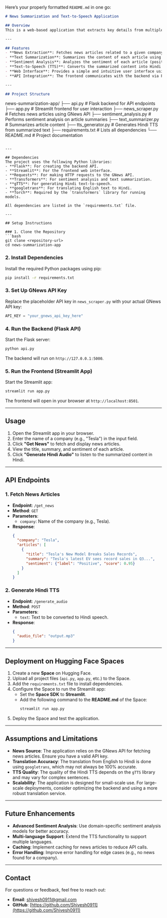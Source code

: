 Here’s your properly formatted `README.md` in one go:  

```md
# News Summarization and Text-to-Speech Application

## Overview
This is a web-based application that extracts key details from multiple news articles related to a given company, performs sentiment analysis, conducts a comparative analysis, and generates a text-to-speech (TTS) output in Hindi. The tool allows users to input a company name and receive a structured sentiment report along with an audio output.

---

## Features
- **News Extraction**: Fetches news articles related to a given company using the GNews API.
- **Text Summarization**: Summarizes the content of each article using the `distilbart-cnn-12-6` model.
- **Sentiment Analysis**: Analyzes the sentiment of each article (positive, negative, or neutral) using a pre-trained sentiment analysis model.
- **Text-to-Speech (TTS)**: Converts the summarized content into Hindi speech using `gTTS`.
- **Web Interface**: Provides a simple and intuitive user interface using Streamlit.
- **API Integration**: The frontend communicates with the backend via Flask APIs.

---

## Project Structure
```
news-summarization-app/
├── api.py                 # Flask backend for API endpoints
├── app.py                 # Streamlit frontend for user interaction
├── news_scraper.py        # Fetches news articles using GNews API
├── sentiment_analysis.py  # Performs sentiment analysis on article summaries
├── text_summarizer.py     # Summarizes article content
├── tts_generator.py       # Generates Hindi TTS from summarized text
├── requirements.txt       # Lists all dependencies
└── README.md              # Project documentation
```

---

## Dependencies
The project uses the following Python libraries:
- **Flask**: For creating the backend API.
- **Streamlit**: For the frontend web interface.
- **Requests**: For making HTTP requests to the GNews API.
- **Transformers**: For sentiment analysis and text summarization.
- **gTTS**: For generating Hindi text-to-speech.
- **googletrans**: For translating English text to Hindi.
- **Torch**: Required by the `transformers` library for running models.

All dependencies are listed in the `requirements.txt` file.

---

## Setup Instructions

### 1. Clone the Repository
```bash
git clone <repository-url>
cd news-summarization-app
```

### 2. Install Dependencies
Install the required Python packages using pip:
```bash
pip install -r requirements.txt
```

### 3. Set Up GNews API Key
Replace the placeholder API key in `news_scraper.py` with your actual GNews API key:
```python
API_KEY = "your_gnews_api_key_here"
```

### 4. Run the Backend (Flask API)
Start the Flask server:
```bash
python api.py
```
The backend will run on `http://127.0.0.1:5000`.

### 5. Run the Frontend (Streamlit App)
Start the Streamlit app:
```bash
streamlit run app.py
```
The frontend will open in your browser at `http://localhost:8501`.

---

## Usage

1. Open the Streamlit app in your browser.
2. Enter the name of a company (e.g., "Tesla") in the input field.
3. Click **"Get News"** to fetch and display news articles.
4. View the title, summary, and sentiment of each article.
5. Click **"Generate Hindi Audio"** to listen to the summarized content in Hindi.

---

## API Endpoints

### 1. Fetch News Articles
- **Endpoint**: `/get_news`
- **Method**: `GET`
- **Parameters**:
  - `company`: Name of the company (e.g., Tesla).
- **Response**:
  ```json
  {
    "company": "Tesla",
    "articles": [
      {
        "title": "Tesla's New Model Breaks Sales Records",
        "summary": "Tesla's latest EV sees record sales in Q3...",
        "sentiment": {"label": "Positive", "score": 0.95}
      }
    ]
  }
  ```

### 2. Generate Hindi TTS
- **Endpoint**: `/generate_audio`
- **Method**: `POST`
- **Parameters**:
  - `text`: Text to be converted to Hindi speech.
- **Response**:
  ```json
  {
    "audio_file": "output.mp3"
  }
  ```

---

## Deployment on Hugging Face Spaces

1. Create a new **Space** on Hugging Face.
2. Upload all project files (`api.py`, `app.py`, etc.) to the Space.
3. Add the `requirements.txt` file to install dependencies.
4. Configure the Space to run the Streamlit app:
   - Set the **Space SDK** to **Streamlit**.
   - Add the following command to the **README.md** of the Space:
     ```bash
     streamlit run app.py
     ```
5. Deploy the Space and test the application.

---

## Assumptions and Limitations

- **News Source**: The application relies on the GNews API for fetching news articles. Ensure you have a valid API key.
- **Translation Accuracy**: The translation from English to Hindi is done using `googletrans`, which may not always be 100% accurate.
- **TTS Quality**: The quality of the Hindi TTS depends on the `gTTS` library and may vary for complex sentences.
- **Scalability**: The application is designed for small-scale use. For large-scale deployments, consider optimizing the backend and using a more robust translation service.

---

## Future Enhancements

- **Advanced Sentiment Analysis**: Use domain-specific sentiment analysis models for better accuracy.
- **Multi-language Support**: Extend the TTS functionality to support multiple languages.
- **Caching**: Implement caching for news articles to reduce API calls.
- **Error Handling**: Improve error handling for edge cases (e.g., no news found for a company).

---

## Contact

For questions or feedback, feel free to reach out:

- **Email**: [shivesh0911@gmail.com](mailto:shivesh0911@gmail.com)
- **GitHub**: [https://github.com/Shivesh0911](https://github.com/Shivesh0911)
```

